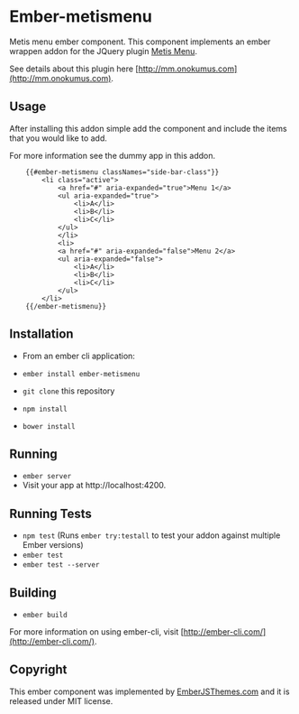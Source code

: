 # Ember-metismenu

Metis menu ember component. This component implements an ember wrappen addon for the
JQuery plugin [Metis Menu](https://github.com/onokumus/metisMenu).

See details about this plugin here [http://mm.onokumus.com](http://mm.onokumus.com).

## Usage

After installing this addon simple add the component and include the items that you would like to add.

For more information see the dummy app in this addon.

```
    {{#ember-metismenu classNames="side-bar-class"}}
        <li class="active">
            <a href="#" aria-expanded="true">Menu 1</a>
            <ul aria-expanded="true">
                <li>A</li>
                <li>B</li>
                <li>C</li>
            </ul>
            </li>
            <li>
            <a href="#" aria-expanded="false">Menu 2</a>
            <ul aria-expanded="false">
                <li>A</li>
                <li>B</li>
                <li>C</li>
            </ul>
        </li>
    {{/ember-metismenu}}
```

## Installation

* From an ember cli application:
* `ember install ember-metismenu`

* `git clone` this repository
* `npm install`
* `bower install`

## Running

* `ember server`
* Visit your app at http://localhost:4200.

## Running Tests

* `npm test` (Runs `ember try:testall` to test your addon against multiple Ember versions)
* `ember test`
* `ember test --server`

## Building

* `ember build`

For more information on using ember-cli, visit [http://ember-cli.com/](http://ember-cli.com/).

## Copyright

This ember component was implemented by [EmberJSThemes.com](http://www.emberjsthemes.com/) and it is released under MIT license.